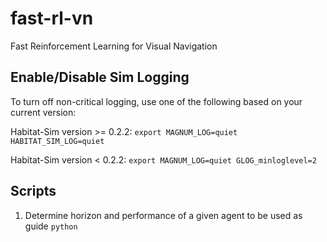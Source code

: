 # fast-rl-vn
Fast Reinforcement Learning for Visual Navigation

## Enable/Disable Sim Logging
To turn off non-critical logging, use one of the following based on your current version:

Habitat-Sim version >= 0.2.2:
`export MAGNUM_LOG=quiet HABITAT_SIM_LOG=quiet`

Habitat-Sim version < 0.2.2:
`export MAGNUM_LOG=quiet GLOG_minloglevel=2`


## Scripts
1. Determine horizon and performance of a given agent to be used as guide
`python `

